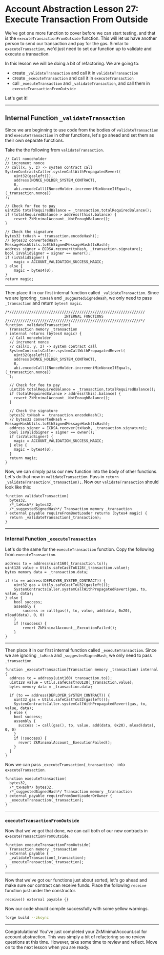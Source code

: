 # Account Abstraction Lesson 27: Execute Transaction From Outside

We've got one more function to cover before we can start testing, and that is the `executeTransactionFromOutside` function. This will let us have another person to send our transaction and pay for the gas. Similar to `executeTransaction`, we'd just need to set our function up to validate and execute a transaction.

In this lesson we will be doing a bit of refactoring. We are going to:

- create `_validateTransaction` and call it in `validateTransaction`
- create `_executeTransaction` and call it in `executeTransaction`
- call `_executeTransaction` and `_validateTransaction`, and call them in `executeTransactionFromOutside`

Let's get it!

---

## Internal Function `_validateTransaction`

Since we are beginning to use code from the bodies of `validateTransaction` and `executeTransaction` in other functions, let's go ahead and set them as their own separate functions.

Take the the following from `validateTransaction`.

```solidity
// Call nonceholder
// increment nonce
// call(x, y, z) -> system contract call
SystemContractsCaller.systemCallWithPropagatedRevert(
    uint32(gasleft()),
    address(NONCE_HOLDER_SYSTEM_CONTRACT),
    0,
    abi.encodeCall(INonceHolder.incrementMinNonceIfEquals, (_transaction.nonce))
);

// Check for fee to pay
uint256 totalRequiredBalance = _transaction.totalRequiredBalance();
if (totalRequiredBalance > address(this).balance) {
    revert ZkMinimalAccount__NotEnoughBalance();
}

// Check the signature
bytes32 txHash = _transaction.encodeHash();
// bytes32 convertedHash = MessageHashUtils.toEthSignedMessageHash(txHash);
address signer = ECDSA.recover(txHash, _transaction.signature);
bool isValidSigner = signer == owner();
if (isValidSigner) {
    magic = ACCOUNT_VALIDATION_SUCCESS_MAGIC;
} else {
    magic = bytes4(0);
}
return magic;
```

---

Then place it in our first internal function called `_validateTransaction`. Since we are ignoring `_txHash` and `_suggestedSignedHash`, we only need to pass `_transaction` and return `bytes4 magic`.

```solidity
/*//////////////////////////////////////////////////////////////
                           INTERNAL FUNCTIONS
//////////////////////////////////////////////////////////////*/
function _validateTransaction(
  Transaction memory _transaction
) internal returns (bytes4 magic) {
  // Call nonceholder
  // increment nonce
  // call(x, y, z) -> system contract call
  SystemContractsCaller.systemCallWithPropagatedRevert(
    uint32(gasleft()),
    address(NONCE_HOLDER_SYSTEM_CONTRACT),
    0,
    abi.encodeCall(INonceHolder.incrementMinNonceIfEquals, (_transaction.nonce))
  );

  // Check for fee to pay
  uint256 totalRequiredBalance = _transaction.totalRequiredBalance();
  if (totalRequiredBalance > address(this).balance) {
    revert ZkMinimalAccount__NotEnoughBalance();
  }

  // Check the signature
  bytes32 txHash = _transaction.encodeHash();
  // bytes32 convertedHash = MessageHashUtils.toEthSignedMessageHash(txHash);
  address signer = ECDSA.recover(txHash, _transaction.signature);
  bool isValidSigner = signer == owner();
  if (isValidSigner) {
    magic = ACCOUNT_VALIDATION_SUCCESS_MAGIC;
  } else {
    magic = bytes4(0);
  }
  return magic;
}
```

Now, we can simply pass our new function into the body of other functions. Let's do that now in `validateTransaction`. Pass in `return _validateTransaction(_transaction);`. Now our `validateTransaction` should look like this:

```solidity
function validateTransaction(
  bytes32,
  /*_txHash*/ bytes32,
  /*_suggestedSignedHash*/ Transaction memory _transaction
) external payable requireFromBootLoader returns (bytes4 magic) {
  return _validateTransaction(_transaction);
}
```

---

### Internal Function `_executeTransaction`

Let's do the same for the `executeTransaction` function. Copy the following from `executeTransaction`.

```solidity
address to = address(uint160(_transaction.to));
uint128 value = Utils.safeCastToU128(_transaction.value);
bytes memory data = _transaction.data;

if (to == address(DEPLOYER_SYSTEM_CONTRACT)) {
    uint32 gas = Utils.safeCastToU32(gasleft());
    SystemContractsCaller.systemCallWithPropagatedRevert(gas, to, value, data);
} else {
    bool success;
    assembly {
        success := call(gas(), to, value, add(data, 0x20), mload(data), 0, 0)
    }
    if (!success) {
        revert ZkMinimalAccount__ExecutionFailed();
    }
}
```

---

Then place it in our first internal function called `_executeTransaction`. Since we are ignoring `_txHash` and `_suggestedSignedHash`, we only need to pass `_transaction`.

```solidity
function _executeTransaction(Transaction memory _transaction) internal {
  address to = address(uint160(_transaction.to));
  uint128 value = Utils.safeCastToU128(_transaction.value);
  bytes memory data = _transaction.data;

  if (to == address(DEPLOYER_SYSTEM_CONTRACT)) {
    uint32 gas = Utils.safeCastToU32(gasleft());
    SystemContractsCaller.systemCallWithPropagatedRevert(gas, to, value, data);
  } else {
    bool success;
    assembly {
      success := call(gas(), to, value, add(data, 0x20), mload(data), 0, 0)
    }
    if (!success) {
      revert ZkMinimalAccount__ExecutionFailed();
    }
  }
}
```

Now we can pass `_executeTransaction(_transaction) ` into `executeTransaction`.

```solidity
function executeTransaction(
  bytes32,
  /*_txHash*/ bytes32,
  /*_suggestedSignedHash*/ Transaction memory _transaction
) external payable requireFromBootLoaderOrOwner {
  _executeTransaction(_transaction);
}
```

---

### `executeTransactionFromOutside`

Now that we've got that done, we can call both of our new contracts in `executeTransactionFromOutside`.

```solidity
function executeTransactionFromOutside(
  Transaction memory _transaction
) external payable {
  _validateTransaction(_transaction);
  _executeTransaction(_transaction);
}
```

---

Now that we've got our functions just about sorted, let's go ahead and make sure our contract can receive funds. Place the following `receive` function just under the constructor.

```solidity
receive() external payable {}
```

Now our code should compile successfully with some yellow warnings.

```bash
forge build --zksync
```

---

Congratulations! You've just completed your ZkMinimalAccount.sol for account abstraction. This was simply a bit of refactoring so no review questions at this time. However, take some time to review and reflect. Move on to the next lesson when you are ready.
